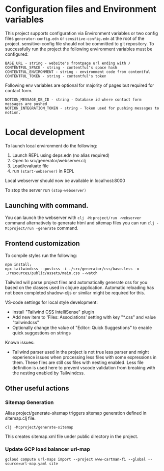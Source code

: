 # Configuration files and Environment variables
This project supports configuration via Environment variables or two config files `generator-config.edn` or `sensitive-config.edn` at the root of the project. sensitive-config file should not be committed to git repository.
To successfully run the project the following environment variables must be configured:

```
BASE_URL - string - website's frontpage url ending with /
CONTENTFUL_SPACE - string - contentful's space hash
CONTENTFUL_ENVIRONMENT - string - environment code from contentful
CONTENTFUL_TOKEN - string - contentful's token
```

Following env variables are optional for majority of pages but required for contact form.
```
NOTION_MESSAGE_DB_ID - string - Database id where contact form messages are pushed
NOTION_INTEGRATION_TOKEN - string - Token used for pushing messages to notion.
```

# Local development
To launch local environment do the following:
1. Launch REPL using deps.edn (no alias required)
2. Open to src/generator/webserver.clj
3. Load/evaluate file
4. run `(start-webserver)` in REPL

Local webserver should now be available in localhost:8000

To stop the server run `(stop-webserver)`

## Launching with command.
You can launch the webserver with 
`clj -M:project/run -webserver` command
alternatively to generate html and sitemap files you can run
`clj -M:project/run -generate` command.

## Frontend customization
To compile styles run the following:
```
npm install;
npx tailwindcss --postcss -i ./src/generator/css/base.less -o ./resources/public/assets/main.css --watch
```

Tailwind will parse project files and automatically generate css for you based on the classes used in clojure application. Automatic reloading has not been completed shadow-cljs or similar might be required for this.

VS-code settings for local style development:
- Install "Tailwind CSS IntelliSense" plugin
- Add new item to 'Files: Associations' setting with key "*.css" and value "tailwindcss"
- Optionally change the value of "Editor: Quick Suggestions" to enable quick suggestions on strings

Known issues:
- Tailwind parser used in the project is not true less parser and might experience issues when processing less files with some expressions in them. These files are still css files with nesting enabled. Less file definition is used here to prevent vscode validation from breaking with the nesting enabled by Tailwindcss.

## Other useful actions

### Sitemap Generation 
Alias project/generate-sitemap triggers sitemap generation defined in sitemap.clj file.
```
clj -M:project/generate-sitemap
```
This creates sitemap.xml file under public directory in the project.

### Update GCP load balancer url-map

```
gcloud compute url-maps import --project www-cartman-fi --global --source=url-map.yaml site
```
